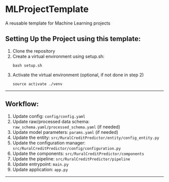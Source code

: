 # MLProjectTemplate
A reusable template for Machine Learning projects

## Setting Up the Project using this template:
1. Clone the repository
2. Create a virtual environment using setup.sh:
    ```
    bash setup.sh 
    ```
3. Activate the virtual environment (optional, if not done in step 2)
    ```
    source activate ./venv
    ``` 
------------------------------------------------------------------------------------------------------------------------
## Workflow:
1. Update config: `config/config.yaml`
2. Update raw/processed data schema: `raw_schema.yaml/processed_schema.yaml` (if needed)
3. Update model parameters: `params.yaml` (if needed)
4. Update the entity: `src/RuralCreditPredictor/entity/config_entity.py`
5. Update the configuration manager: `src/RuralCreditPredictor/config/configuration.py`
6. Update the components: `src/RuralCreditPredictor/components`
7. Update the pipeline: `src/RuralCreditPredictor/pipeline`
8. Update entrypoint: `main.py`
9. Update application: `app.py`

------------------------------------------------------------------------------------------------------------------------
